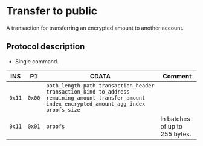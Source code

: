 # Transfer to public

A transaction for transferring an encrypted amount to another account.

## Protocol description

* Single command.

INS | P1 | CDATA | Comment |
|---|--------|-------------|----|
| `0x11` | `0x00` | `path_length path transaction_header transaction_kind to_address remaining_amount transfer_amount index encrypted_amount_agg_index proofs_size` | |
| `0x11` | `0x01` | `proofs` | In batches of up to 255 bytes. |
